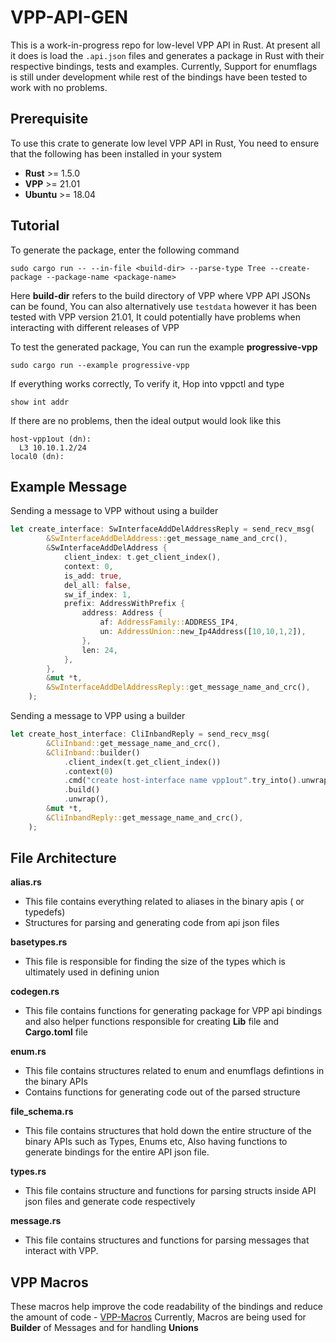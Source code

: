 # VPP-API-GEN 
This is a work-in-progress repo for low-level VPP API in Rust. At present all it does is load the `.api.json` files and generates
a package in Rust with their respective bindings, tests and examples. Currently, Support for enumflags is still under development while 
rest of the bindings have been tested to work with no problems. 

## Prerequisite
To use this crate to generate low level VPP API in Rust, You need to ensure that the following has been installed in your system
- **Rust** >= 1.5.0 
- **VPP** >= 21.01 
- **Ubuntu** >= 18.04 

## Tutorial 
To generate the package, enter the following command
```
sudo cargo run -- --in-file <build-dir> --parse-type Tree --create-package --package-name <package-name> 
```
Here **build-dir** refers to the build directory of VPP where VPP API JSONs can be found, You can also alternatively use `testdata` 
however it has been tested with VPP version 21.01, It could potentially have problems when interacting with different releases of VPP 

To test the generated package, You can run the example **progressive-vpp** 
``` 
sudo cargo run --example progressive-vpp
``` 
If everything works correctly, To verify it, Hop into vppctl and type 
```
show int addr
``` 
If there are no problems, then the ideal output would look like this 
``` 
host-vpp1out (dn):
  L3 10.10.1.2/24
local0 (dn):
``` 
## Example Message 
Sending a message to VPP without using a builder 
```rust 
let create_interface: SwInterfaceAddDelAddressReply = send_recv_msg(
        &SwInterfaceAddDelAddress::get_message_name_and_crc(),
        &SwInterfaceAddDelAddress {
            client_index: t.get_client_index(),
            context: 0,
            is_add: true,
            del_all: false,
            sw_if_index: 1,
            prefix: AddressWithPrefix {
                address: Address {
                    af: AddressFamily::ADDRESS_IP4,
                    un: AddressUnion::new_Ip4Address([10,10,1,2]),
                },
                len: 24,
            },
        },
        &mut *t,
        &SwInterfaceAddDelAddressReply::get_message_name_and_crc(),
    );
```
Sending a message to VPP using a builder 
```rust
let create_host_interface: CliInbandReply = send_recv_msg(
        &CliInband::get_message_name_and_crc(),
        &CliInband::builder()
            .client_index(t.get_client_index())
            .context(0)
            .cmd("create host-interface name vpp1out".try_into().unwrap())
            .build()
            .unwrap(),
        &mut *t,
        &CliInbandReply::get_message_name_and_crc(),
    );
```

## File Architecture
**alias.rs** 
- This file contains everything related to aliases in the binary apis ( or typedefs) 
- Structures for parsing and generating code from api json files 

**basetypes.rs**
- This file is responsible for finding the size of the types which is ultimately used in defining union 

**codegen.rs** 
- This file contains functions for generating package for VPP api  bindings and also helper functions responsible for creating **Lib** file and **Cargo.toml** file 

**enum.rs** 
- This file contains structures related to enum and enumflags defintions in the binary APIs 
- Contains functions for generating code out of the parsed structure 

**file_schema.rs** 
- This file contains structures that hold down the entire structure of the binary APIs such as Types, Enums etc, Also having functions to generate bindings for the entire API json file. 

**types.rs**
- This file contains structure and functions for parsing structs inside API json files and generate code respectively 

**message.rs** 
- This file contains structures and functions for parsing messages that interact with VPP. 

## VPP Macros 
These macros help improve the code readability of the bindings and reduce the amount of code - [VPP-Macros](https://github.com/felixfaisal/vpp-macros)
Currently, Macros are being used for **Builder** of Messages and for handling **Unions**


